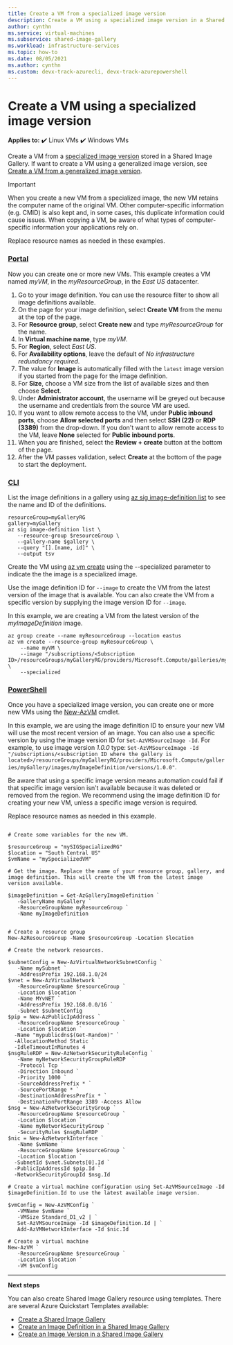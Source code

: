```yaml
---
title: Create a VM from a specialized image version
description: Create a VM using a specialized image version in a Shared Image Gallery.
author: cynthn
ms.service: virtual-machines
ms.subservice: shared-image-gallery
ms.workload: infrastructure-services
ms.topic: how-to
ms.date: 08/05/2021
ms.author: cynthn
ms.custom: devx-track-azurecli, devx-track-azurepowershell
---
```


# Create a VM using a specialized image version 

**Applies to:** :heavy_check_mark: Linux VMs :heavy_check_mark: Windows VMs 

Create a VM from a [specialized image version](./shared-image-galleries.md#generalized-and-specialized-images) stored in a Shared Image Gallery. If want to create a VM using a generalized image version, see [Create a VM from a generalized image version](vm-generalized-image-version.md).

> [!IMPORTANT]
> 
> When you create a new VM from a specialized image, the new VM retains the computer name of the original VM. Other computer-specific information (e.g. CMID) is also kept and, in some cases, this duplicate information could cause issues. When copying a VM, be aware of what types of computer-specific information your applications rely on.  

Replace resource names as needed in these examples. 

### [Portal](#tab/portal)

Now you can create one or more new VMs. This example creates a VM named *myVM*, in the *myResourceGroup*, in the *East US* datacenter.

1. Go to your image definition. You can use the resource filter to show all image definitions available.
1. On the page for your image definition, select **Create VM** from the menu at the top of the page.
1. For **Resource group**, select **Create new** and type *myResourceGroup* for the name.
1. In **Virtual machine name**, type *myVM*.
1. For **Region**, select *East US*.
1. For **Availability options**, leave the default of *No infrastructure redundancy required*.
1. The value for **Image** is automatically filled with the `latest` image version if you started from the page for the image definition.
1. For **Size**, choose a VM size from the list of available sizes and then choose **Select**.
1. Under **Administrator account**, the username will be greyed out because the username and credentials from the source VM are used.
1. If you want to allow remote access to the VM, under **Public inbound ports**, choose **Allow selected ports** and then select **SSH (22)** or **RDP (3389)** from the drop-down. If you don't want to allow remote access to the VM, leave **None** selected for **Public inbound ports**.
1. When you are finished, select the **Review + create** button at the bottom of the page.
1. After the VM passes validation, select **Create** at the bottom of the page to start the deployment.


### [CLI](#tab/cli)

List the image definitions in a gallery using [az sig image-definition list](/cli/azure/sig/image-definition#az_sig_image_definition_list) to see the name and ID of the definitions.

```azurecli-interactive 
resourceGroup=myGalleryRG
gallery=myGallery
az sig image-definition list \
   --resource-group $resourceGroup \
   --gallery-name $gallery \
   --query "[].[name, id]" \
   --output tsv
```

Create the VM using [az vm create](/cli/azure/vm#az_vm_create) using the --specialized parameter to indicate the the image is a specialized image. 

Use the image definition ID for `--image` to create the VM from the latest version of the image that is available. You can also create the VM from a specific version by supplying the image version ID for `--image`. 

In this example, we are creating a VM from the latest version of the *myImageDefinition* image.

```azurecli
az group create --name myResourceGroup --location eastus
az vm create --resource-group myResourceGroup \
    --name myVM \
    --image "/subscriptions/<Subscription ID>/resourceGroups/myGalleryRG/providers/Microsoft.Compute/galleries/myGallery/images/myImageDefinition" \
    --specialized
```

### [PowerShell](#tab/powershell)

Once you have a specialized image version, you can create one or more new VMs using the [New-AzVM](/powershell/module/az.compute/new-azvm) cmdlet. 

In this example, we are using the image definition ID to ensure your new VM will use the most recent version of an image. You can also use a specific version by using the image version ID for `Set-AzVMSourceImage -Id`. For example, to use image version *1.0.0* type: `Set-AzVMSourceImage -Id "/subscriptions/<subscription ID where the gallery is located>/resourceGroups/myGalleryRG/providers/Microsoft.Compute/galleries/myGallery/images/myImageDefinition/versions/1.0.0"`. 

Be aware that using a specific image version means automation could fail if that specific image version isn't available because it was deleted or removed from the region. We recommend using the image definition ID for creating your new VM, unless a specific image version is required.

Replace resource names as needed in this example. 


```azurepowershell-interactive

# Create some variables for the new VM.

$resourceGroup = "mySIGSpecializedRG"
$location = "South Central US"
$vmName = "mySpecializedVM"

# Get the image. Replace the name of your resource group, gallery, and image definition. This will create the VM from the latest image version available.

$imageDefinition = Get-AzGalleryImageDefinition `
   -GalleryName myGallery `
   -ResourceGroupName myResourceGroup `
   -Name myImageDefinition


# Create a resource group
New-AzResourceGroup -Name $resourceGroup -Location $location

# Create the network resources.

$subnetConfig = New-AzVirtualNetworkSubnetConfig `
   -Name mySubnet `
   -AddressPrefix 192.168.1.0/24
$vnet = New-AzVirtualNetwork `
   -ResourceGroupName $resourceGroup `
   -Location $location `
   -Name MYvNET `
   -AddressPrefix 192.168.0.0/16 `
   -Subnet $subnetConfig
$pip = New-AzPublicIpAddress `
   -ResourceGroupName $resourceGroup `
   -Location $location `
  -Name "mypublicdns$(Get-Random)" `
  -AllocationMethod Static `
  -IdleTimeoutInMinutes 4
$nsgRuleRDP = New-AzNetworkSecurityRuleConfig `
   -Name myNetworkSecurityGroupRuleRDP  `
   -Protocol Tcp `
   -Direction Inbound `
   -Priority 1000 `
   -SourceAddressPrefix * `
   -SourcePortRange * `
   -DestinationAddressPrefix * `
   -DestinationPortRange 3389 -Access Allow
$nsg = New-AzNetworkSecurityGroup `
   -ResourceGroupName $resourceGroup `
   -Location $location `
   -Name myNetworkSecurityGroup `
   -SecurityRules $nsgRuleRDP
$nic = New-AzNetworkInterface `
   -Name $vmName `
   -ResourceGroupName $resourceGroup `
   -Location $location `
  -SubnetId $vnet.Subnets[0].Id `
  -PublicIpAddressId $pip.Id `
  -NetworkSecurityGroupId $nsg.Id

# Create a virtual machine configuration using Set-AzVMSourceImage -Id $imageDefinition.Id to use the latest available image version.

$vmConfig = New-AzVMConfig `
   -VMName $vmName `
   -VMSize Standard_D1_v2 | `
   Set-AzVMSourceImage -Id $imageDefinition.Id | `
   Add-AzVMNetworkInterface -Id $nic.Id

# Create a virtual machine
New-AzVM `
   -ResourceGroupName $resourceGroup `
   -Location $location `
   -VM $vmConfig

```

---

**Next steps**

You can also create Shared Image Gallery resource using templates. There are several Azure Quickstart Templates available: 

- [Create a Shared Image Gallery](https://azure.microsoft.com/resources/templates/sig-create/)
- [Create an Image Definition in a Shared Image Gallery](https://azure.microsoft.com/resources/templates/sig-image-definition-create/)
- [Create an Image Version in a Shared Image Gallery](https://azure.microsoft.com/resources/templates/sig-image-version-create/)
